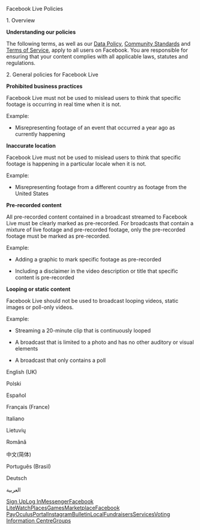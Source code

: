 Facebook Live Policies

1\. Overview

**Understanding our policies**

The following terms, as well as our [Data Policy](https://www.facebook.com/about/privacy/), [Community Standards](https://www.facebook.com/communitystandards/) and [Terms of Service](https://www.facebook.com/legal/terms), apply to all users on Facebook. You are responsible for ensuring that your content complies with all applicable laws, statutes and regulations.

2\. General policies for Facebook Live

**Prohibited business practices**

Facebook Live must not be used to mislead users to think that specific footage is occurring in real time when it is not.

Example:

*   Misrepresenting footage of an event that occurred a year ago as currently happening

**Inaccurate location**

Facebook Live must not be used to mislead users to think that specific footage is happening in a particular locale when it is not.

Example:

*   Misrepresenting footage from a different country as footage from the United States

**Pre-recorded content**

All pre-recorded content contained in a broadcast streamed to Facebook Live must be clearly marked as pre-recorded. For broadcasts that contain a mixture of live footage and pre-recorded footage, only the pre-recorded footage must be marked as pre-recorded.

Example:

*   Adding a graphic to mark specific footage as pre-recorded

*   Including a disclaimer in the video description or title that specific content is pre-recorded

**Looping or static content**

Facebook Live should not be used to broadcast looping videos, static images or poll-only videos.

Example:

*   Streaming a 20-minute clip that is continuously looped

*   A broadcast that is limited to a photo and has no other auditory or visual elements

*   A broadcast that only contains a poll

English (UK)

Polski

Español

Français (France)

Italiano

Lietuvių

Română

中文(简体)

Português (Brasil)

Deutsch

العربية

[Sign Up](https://www.facebook.com/reg/)[Log In](https://www.facebook.com/login/)[Messenger](https://l.facebook.com/l.php?u=https%3A%2F%2Fmessenger.com%2F&h=AT3kx9R3N4DzwwBHX5VbHyy0_HF_qU7nwK3Cnf6IQN-rsNi1CckGSvC1ssayBf5EPny-eUKhz1SLdlwIaCu8ghNHiP-KqsOLFbJNyKAtr-L4gsXYainNWQW9sYThoT-xOs9mKMoZZxlmye4DUm2NRjan1_xSmot6U2Uksw)[Facebook Lite](https://www.facebook.com/lite/)[Watch](https://en-gb.facebook.com/watch/)[Places](https://www.facebook.com/places/)[Games](https://www.facebook.com/games/)[Marketplace](https://www.facebook.com/marketplace/)[Facebook Pay](https://pay.facebook.com/)[Oculus](https://l.facebook.com/l.php?u=https%3A%2F%2Fwww.oculus.com%2F&h=AT3kx9R3N4DzwwBHX5VbHyy0_HF_qU7nwK3Cnf6IQN-rsNi1CckGSvC1ssayBf5EPny-eUKhz1SLdlwIaCu8ghNHiP-KqsOLFbJNyKAtr-L4gsXYainNWQW9sYThoT-xOs9mKMoZZxlmye4DUm2NRjan1_xSmot6U2Uksw)[Portal](https://portal.facebook.com/)[Instagram](https://l.facebook.com/l.php?u=https%3A%2F%2Fwww.instagram.com%2F&h=AT3kx9R3N4DzwwBHX5VbHyy0_HF_qU7nwK3Cnf6IQN-rsNi1CckGSvC1ssayBf5EPny-eUKhz1SLdlwIaCu8ghNHiP-KqsOLFbJNyKAtr-L4gsXYainNWQW9sYThoT-xOs9mKMoZZxlmye4DUm2NRjan1_xSmot6U2Uksw)[Bulletin](https://www.bulletin.com/)[Local](https://www.facebook.com/local/lists/245019872666104/)[Fundraisers](https://www.facebook.com/fundraisers/)[Services](https://www.facebook.com/biz/directory/)[Voting Information Centre](https://www.facebook.com/votinginformationcenter/?entry_point=c2l0ZQ%3D%3D)[Groups](https://www.facebook.com/groups/explore/)
